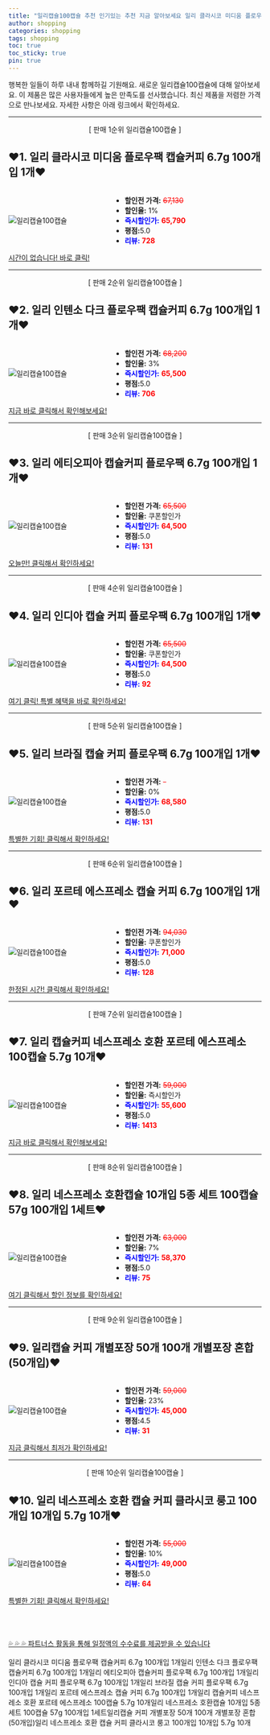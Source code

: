```yaml
---
title: "일리캡슐100캡슐 추천 인기있는 추천 지금 알아보세요 일리 클라시코 미디움 플로우팩 캡슐커피"
author: shopping
categories: shopping
tags: shopping
toc: true
toc_sticky: true
pin: true
---
```

행복한 일들이 하루 내내 함께하길 기원해요. 새로운 일리캡슐100캡슐에 대해 알아보세요. 이 제품은 많은 사용자들에게 높은 만족도를 선사했습니다. 최신 제품을 저렴한 가격으로 만나보세요. 자세한 사항은 아래 링크에서 확인하세요.

---
<p class="toplist" style="margin: 0 auto; display: block; width: fit-content;">[ 판매 1순위 일리캡슐100캡슐 ]</p>

<h2><strong>❤️1. 일리 클라시코 미디움 플로우팩 캡슐커피 6.7g 100개입 1개❤️</strong></h2>

<div style="display: flex; align-items: center;">
    <div style="flex: 0.4;">
        <img src="https://thumbnail8.coupangcdn.com/thumbnails/remote/230x230ex/image/retail/images/2020/03/03/14/1/91e1ce43-96ef-4901-a558-943d614671ae.jpg" alt="일리캡슐100캡슐" style="max-width: 100%;">
    </div>
    <div style="flex: 0.6; margin-left: 10px;">
        <ul>
            <li><strong>할인전 가격:</strong> <del style="color: red;">67,130</del></li>
            <li><strong>할인율:</strong> 1%</li>
            <li><span style='color:blue'><strong>즉시할인가:</strong></span> <span style='color:red'><strong>65,790</strong></span></li>
            <li><strong>평점:</strong>5.0</li>
            <li><span style='color:blue'><strong>리뷰:</strong></span> <span style='color:red'><strong>728</strong></span></li>
        </ul>
    </div>
</div>
<div class="center">
    <a href="https://selin100587.github.io?lptag=AF9450613&subid=githubio&pageKey=8244148265&traceid=V0-153&itemId=2331047299&vendorItemId=70327599499" class="myButton">
        시간이 없습니다! 바로 클릭!
    </a>
</div>


---
<p class="toplist" style="margin: 0 auto; display: block; width: fit-content;">[ 판매 2순위 일리캡슐100캡슐 ]</p>

<h2><strong>❤️2. 일리 인텐소 다크 플로우팩 캡슐커피 6.7g 100개입 1개❤️</strong></h2>

<div style="display: flex; align-items: center;">
    <div style="flex: 0.4;">
        <img src="https://thumbnail6.coupangcdn.com/thumbnails/remote/230x230ex/image/retail/images/2020/03/03/14/6/c565e6f8-2fd6-41d6-91ca-baef15ef2746.jpg" alt="일리캡슐100캡슐" style="max-width: 100%;">
    </div>
    <div style="flex: 0.6; margin-left: 10px;">
        <ul>
            <li><strong>할인전 가격:</strong> <del style="color: red;">68,200</del></li>
            <li><strong>할인율:</strong> 3%</li>
            <li><span style='color:blue'><strong>즉시할인가:</strong></span> <span style='color:red'><strong>65,500</strong></span></li>
            <li><strong>평점:</strong>5.0</li>
            <li><span style='color:blue'><strong>리뷰:</strong></span> <span style='color:red'><strong>706</strong></span></li>
        </ul>
    </div>
</div>
<div class="center">
    <a href="https://selin100587.github.io?lptag=AF9450613&subid=githubio&pageKey=6870999489&traceid=V0-153&itemId=16436495142&vendorItemId=70327599514" class="myButton">
        지금 바로 클릭해서 확인해보세요!
    </a>
</div>


---
<p class="toplist" style="margin: 0 auto; display: block; width: fit-content;">[ 판매 3순위 일리캡슐100캡슐 ]</p>

<h2><strong>❤️3. 일리 에티오피아 캡슐커피 플로우팩 6.7g 100개입 1개❤️</strong></h2>

<div style="display: flex; align-items: center;">
    <div style="flex: 0.4;">
        <img src="https://thumbnail9.coupangcdn.com/thumbnails/remote/230x230ex/image/retail/images/2022/09/26/14/4/587c1b4a-7a5b-4c2c-9dd2-4e07bd124dc8.jpg" alt="일리캡슐100캡슐" style="max-width: 100%;">
    </div>
    <div style="flex: 0.6; margin-left: 10px;">
        <ul>
            <li><strong>할인전 가격:</strong> <del style="color: red;">65,500</del></li>
            <li><strong>할인율:</strong> 쿠폰할인가</li>
            <li><span style='color:blue'><strong>즉시할인가:</strong></span> <span style='color:red'><strong>64,500</strong></span></li>
            <li><strong>평점:</strong>5.0</li>
            <li><span style='color:blue'><strong>리뷰:</strong></span> <span style='color:red'><strong>131</strong></span></li>
        </ul>
    </div>
</div>
<div class="center">
    <a href="https://selin100587.github.io?lptag=AF9450613&subid=githubio&pageKey=6801952619&traceid=V0-153&itemId=16059198465&vendorItemId=83262542292" class="myButton">
        오늘만! 클릭해서 확인하세요!
    </a>
</div>


---
<p class="toplist" style="margin: 0 auto; display: block; width: fit-content;">[ 판매 4순위 일리캡슐100캡슐 ]</p>

<h2><strong>❤️4. 일리 인디아 캡슐 커피 플로우팩 6.7g 100개입 1개❤️</strong></h2>

<div style="display: flex; align-items: center;">
    <div style="flex: 0.4;">
        <img src="https://thumbnail7.coupangcdn.com/thumbnails/remote/230x230ex/image/retail/images/2022/09/26/14/3/27abb544-d663-4418-a9c4-94b0feb0a833.jpg" alt="일리캡슐100캡슐" style="max-width: 100%;">
    </div>
    <div style="flex: 0.6; margin-left: 10px;">
        <ul>
            <li><strong>할인전 가격:</strong> <del style="color: red;">65,500</del></li>
            <li><strong>할인율:</strong> 쿠폰할인가</li>
            <li><span style='color:blue'><strong>즉시할인가:</strong></span> <span style='color:red'><strong>64,500</strong></span></li>
            <li><strong>평점:</strong>5.0</li>
            <li><span style='color:blue'><strong>리뷰:</strong></span> <span style='color:red'><strong>92</strong></span></li>
        </ul>
    </div>
</div>
<div class="center">
    <a href="https://selin100587.github.io?lptag=AF9450613&subid=githubio&pageKey=6801952607&traceid=V0-153&itemId=16059198442&vendorItemId=83262542257" class="myButton">
        여기 클릭! 특별 혜택을 바로 확인하세요!
    </a>
</div>


---
<p class="toplist" style="margin: 0 auto; display: block; width: fit-content;">[ 판매 5순위 일리캡슐100캡슐 ]</p>

<h2><strong>❤️5. 일리 브라질 캡슐 커피 플로우팩 6.7g 100개입 1개❤️</strong></h2>

<div style="display: flex; align-items: center;">
    <div style="flex: 0.4;">
        <img src="https://thumbnail10.coupangcdn.com/thumbnails/remote/230x230ex/image/vendor_inventory/e197/ce35495c11a24d18381b374ace1350bd7bf0b380f8efd9bc4591cc2d493d.jpg" alt="일리캡슐100캡슐" style="max-width: 100%;">
    </div>
    <div style="flex: 0.6; margin-left: 10px;">
        <ul>
            <li><strong>할인전 가격:</strong> <del style="color: red;">-</del></li>
            <li><strong>할인율:</strong> 0%</li>
            <li><span style='color:blue'><strong>즉시할인가:</strong></span> <span style='color:red'><strong>68,580</strong></span></li>
            <li><strong>평점:</strong>5.0</li>
            <li><span style='color:blue'><strong>리뷰:</strong></span> <span style='color:red'><strong>131</strong></span></li>
        </ul>
    </div>
</div>
<div class="center">
    <a href="https://selin100587.github.io?lptag=AF9450613&subid=githubio&pageKey=6801952611&traceid=V0-153&itemId=16059198449&vendorItemId=90298740821" class="myButton">
        특별한 기회! 클릭해서 확인하세요!
    </a>
</div>


---
<p class="toplist" style="margin: 0 auto; display: block; width: fit-content;">[ 판매 6순위 일리캡슐100캡슐 ]</p>

<h2><strong>❤️6. 일리 포르테 에스프레소 캡슐 커피 6.7g 100개입 1개❤️</strong></h2>

<div style="display: flex; align-items: center;">
    <div style="flex: 0.4;">
        <img src="https://thumbnail9.coupangcdn.com/thumbnails/remote/230x230ex/image/retail/images/2022/09/16/12/4/756eff4e-9179-4afe-b877-2c062466f7b2.jpg" alt="일리캡슐100캡슐" style="max-width: 100%;">
    </div>
    <div style="flex: 0.6; margin-left: 10px;">
        <ul>
            <li><strong>할인전 가격:</strong> <del style="color: red;">94,030</del></li>
            <li><strong>할인율:</strong> 쿠폰할인가</li>
            <li><span style='color:blue'><strong>즉시할인가:</strong></span> <span style='color:red'><strong>71,000</strong></span></li>
            <li><strong>평점:</strong>5.0</li>
            <li><span style='color:blue'><strong>리뷰:</strong></span> <span style='color:red'><strong>128</strong></span></li>
        </ul>
    </div>
</div>
<div class="center">
    <a href="https://selin100587.github.io?lptag=AF9450613&subid=githubio&pageKey=8180099994&traceid=V0-153&itemId=15933135811&vendorItemId=83140108887" class="myButton">
        한정된 시간! 클릭해서 확인하세요!
    </a>
</div>


---
<p class="toplist" style="margin: 0 auto; display: block; width: fit-content;">[ 판매 7순위 일리캡슐100캡슐 ]</p>

<h2><strong>❤️7. 일리 캡슐커피 네스프레소 호환 포르테 에스프레소 100캡슐 5.7g 10개❤️</strong></h2>

<div style="display: flex; align-items: center;">
    <div style="flex: 0.4;">
        <img src="https://thumbnail8.coupangcdn.com/thumbnails/remote/230x230ex/image/vendor_inventory/02e7/63ef3367da07d18a0e776146a0275f34da749885479322f625079ef9f528.png" alt="일리캡슐100캡슐" style="max-width: 100%;">
    </div>
    <div style="flex: 0.6; margin-left: 10px;">
        <ul>
            <li><strong>할인전 가격:</strong> <del style="color: red;">59,000</del></li>
            <li><strong>할인율:</strong> 즉시할인가</li>
            <li><span style='color:blue'><strong>즉시할인가:</strong></span> <span style='color:red'><strong>55,600</strong></span></li>
            <li><strong>평점:</strong>5.0</li>
            <li><span style='color:blue'><strong>리뷰:</strong></span> <span style='color:red'><strong>1413</strong></span></li>
        </ul>
    </div>
</div>
<div class="center">
    <a href="https://selin100587.github.io?lptag=AF9450613&subid=githubio&pageKey=7513134048&traceid=V0-153&itemId=18589873720&vendorItemId=88664411479" class="myButton">
        지금 바로 클릭해서 확인해보세요!
    </a>
</div>


---
<p class="toplist" style="margin: 0 auto; display: block; width: fit-content;">[ 판매 8순위 일리캡슐100캡슐 ]</p>

<h2><strong>❤️8. 일리 네스프레소 호환캡슐 10개입 5종 세트 100캡슐 57g 100개입 1세트❤️</strong></h2>

<div style="display: flex; align-items: center;">
    <div style="flex: 0.4;">
        <img src="https://thumbnail6.coupangcdn.com/thumbnails/remote/230x230ex/image/vendor_inventory/5039/37e652c8087d913d87fe78a709372cc406adb048eaf56d6dadca275d521b.jpg" alt="일리캡슐100캡슐" style="max-width: 100%;">
    </div>
    <div style="flex: 0.6; margin-left: 10px;">
        <ul>
            <li><strong>할인전 가격:</strong> <del style="color: red;">63,000</del></li>
            <li><strong>할인율:</strong> 7%</li>
            <li><span style='color:blue'><strong>즉시할인가:</strong></span> <span style='color:red'><strong>58,370</strong></span></li>
            <li><strong>평점:</strong>5.0</li>
            <li><span style='color:blue'><strong>리뷰:</strong></span> <span style='color:red'><strong>75</strong></span></li>
        </ul>
    </div>
</div>
<div class="center">
    <a href="https://selin100587.github.io?lptag=AF9450613&subid=githubio&pageKey=8244144306&traceid=V0-153&itemId=19636149105&vendorItemId=89644346387" class="myButton">
        여기 클릭해서 할인 정보를 확인하세요!
    </a>
</div>


---
<p class="toplist" style="margin: 0 auto; display: block; width: fit-content;">[ 판매 9순위 일리캡슐100캡슐 ]</p>

<h2><strong>❤️9. 일리캡슐 커피 개별포장 50개 100개 개별포장 혼합 (50개입)❤️</strong></h2>

<div style="display: flex; align-items: center;">
    <div style="flex: 0.4;">
        <img src="https://thumbnail7.coupangcdn.com/thumbnails/remote/230x230ex/image/vendor_inventory/acb2/09c9f2d5d20e4930d0b69ae6db058a925e5d5f527fceef2d2bc8ffac7333.jpg" alt="일리캡슐100캡슐" style="max-width: 100%;">
    </div>
    <div style="flex: 0.6; margin-left: 10px;">
        <ul>
            <li><strong>할인전 가격:</strong> <del style="color: red;">59,000</del></li>
            <li><strong>할인율:</strong> 23%</li>
            <li><span style='color:blue'><strong>즉시할인가:</strong></span> <span style='color:red'><strong>45,000</strong></span></li>
            <li><strong>평점:</strong>4.5</li>
            <li><span style='color:blue'><strong>리뷰:</strong></span> <span style='color:red'><strong>31</strong></span></li>
        </ul>
    </div>
</div>
<div class="center">
    <a href="https://selin100587.github.io?lptag=AF9450613&subid=githubio&pageKey=7728782611&traceid=V0-153&itemId=20762871844&vendorItemId=88915214545" class="myButton">
        지금 클릭해서 최저가 확인하세요!
    </a>
</div>


---
<p class="toplist" style="margin: 0 auto; display: block; width: fit-content;">[ 판매 10순위 일리캡슐100캡슐 ]</p>

<h2><strong>❤️10. 일리 네스프레소 호환 캡슐 커피 클라시코 룽고 100개입 10개입 5.7g 10개❤️</strong></h2>

<div style="display: flex; align-items: center;">
    <div style="flex: 0.4;">
        <img src="https://thumbnail9.coupangcdn.com/thumbnails/remote/230x230ex/image/vendor_inventory/2725/2e8bd1b8be09656be216fab4a861168b2aff098867b914242df13e243f85.png" alt="일리캡슐100캡슐" style="max-width: 100%;">
    </div>
    <div style="flex: 0.6; margin-left: 10px;">
        <ul>
            <li><strong>할인전 가격:</strong> <del style="color: red;">55,000</del></li>
            <li><strong>할인율:</strong> 10%</li>
            <li><span style='color:blue'><strong>즉시할인가:</strong></span> <span style='color:red'><strong>49,000</strong></span></li>
            <li><strong>평점:</strong>5.0</li>
            <li><span style='color:blue'><strong>리뷰:</strong></span> <span style='color:red'><strong>64</strong></span></li>
        </ul>
    </div>
</div>
<div class="center">
    <a href="https://selin100587.github.io?lptag=AF9450613&subid=githubio&pageKey=6337870668&traceid=V0-153&itemId=15171235943&vendorItemId=88086272354" class="myButton">
        특별한 기회! 클릭해서 확인하세요!
    </a>
</div>

<br><br><br>[💦 💦 💦 파트너스 활동을 통해 일정액의 수수료를 제공받을 수 있습니다](https://link.coupang.com/a/bcpT2c)<br><br>일리 클라시코 미디움 플로우팩 캡슐커피 6.7g 100개입 1개일리 인텐소 다크 플로우팩 캡슐커피 6.7g 100개입 1개일리 에티오피아 캡슐커피 플로우팩 6.7g 100개입 1개일리 인디아 캡슐 커피 플로우팩 6.7g 100개입 1개일리 브라질 캡슐 커피 플로우팩 6.7g 100개입 1개일리 포르테 에스프레소 캡슐 커피 6.7g 100개입 1개일리 캡슐커피 네스프레소 호환 포르테 에스프레소 100캡슐 5.7g 10개일리 네스프레소 호환캡슐 10개입 5종 세트 100캡슐 57g 100개입 1세트일리캡슐 커피 개별포장 50개 100개 개별포장 혼합 (50개입)일리 네스프레소 호환 캡슐 커피 클라시코 룽고 100개입 10개입 5.7g 10개